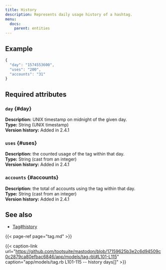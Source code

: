 ```yaml
---
title: History
description: Represents daily usage history of a hashtag.
menu:
  docs:
    parent: entities
---
```


## Example

```javascript
{
  "day": "1574553600",
  "uses": "200",
  "accounts": "31"
}
```

## Required attributes

### `day` {#day}

**Description:** UNIX timestamp on midnight of the given day.\
**Type:** String \(UNIX timestamp\)\
**Version history:** Added in 2.4.1

### `uses` {#uses}

**Description:** the counted usage of the tag within that day.\
**Type:** String \(cast from an integer\)\
**Version history:** Added in 2.4.1

### `accounts` {#accounts}

**Description:** the total of accounts using the tag within that day.\
**Type:** String \(cast from an integer\)\
**Version history:** Added in 2.4.1

## See also

* [Tag\#history](tag.md#history)

{{< page-ref page="tag.md" >}}

{{< caption-link url="https://github.com/tootsuite/mastodon/blob/17159625b3e2c6d94509c0c2879ca80efbac6846/app/models/tag.rb\#L101-L115" caption="app/models/tag.rb L101-115 -- history days\[\]" >}}



